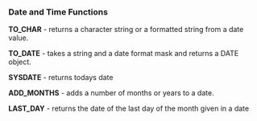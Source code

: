### Date and Time Functions

**TO_CHAR** - returns a character string or a formatted string from a date value.

**TO_DATE** - takes a string and a date format mask and returns a DATE object.

**SYSDATE** - returns todays date

**ADD_MONTHS** - adds a number of months or years to a date.

**LAST_DAY** - returns the date of the last day of the month given in a date
